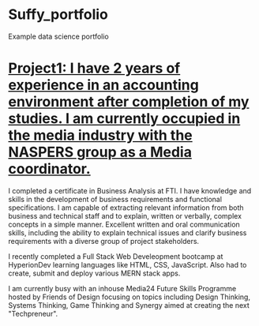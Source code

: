 # Suffy_portfolio
Example data science portfolio

# [Project1: I have 2 years of experience in an accounting environment after completion of my studies. I am currently occupied in the media industry with the NASPERS group as a Media coordinator.](https://www.linkedin.com/in/safwaan-abrams-a5407a166/)

I completed a certificate in Business Analysis at FTI. I have knowledge and skills in the development of business requirements and functional specifications.
I am capable of extracting relevant information from both business and technical staff and to explain, written or verbally, complex concepts in a simple manner.
Excellent written and oral communication skills, including the ability to explain technical issues and clarify business requirements with a diverse group of project stakeholders.

I recently completed a Full Stack Web Develeopment bootcamp at HyperionDev learning languages like HTML, CSS, JavaScript. Also had to create, submit and deploy various MERN stack apps.

I am currently busy with an inhouse Media24 Future Skills Programme hosted by Friends of Design focusing on topics including Design Thinking, Systems Thinking, Game Thinking and Synergy aimed at creating the next "Techpreneur".
